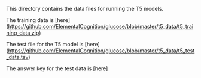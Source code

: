 This directory contains the data files for running the T5 models. 

The training data is [here] (https://github.com/ElementalCognition/glucose/blob/master/t5_data/t5_training_data.zip)

The test file for the T5 model is [here] (https://github.com/ElementalCognition/glucose/blob/master/t5_data/t5_test_data.tsv)

The answer key for the test data is [here]
